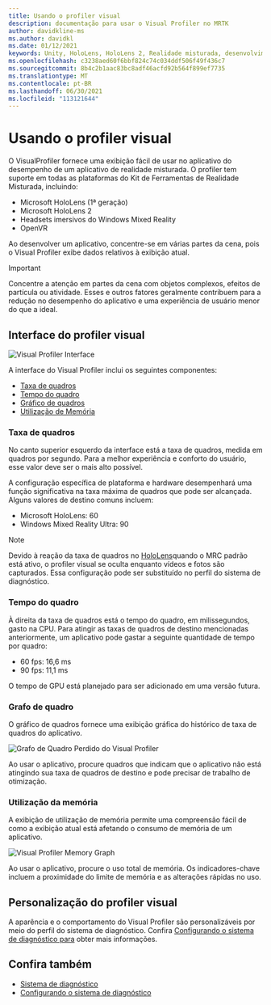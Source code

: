 ```yaml
---
title: Usando o profiler visual
description: documentação para usar o Visual Profiler no MRTK
author: davidkline-ms
ms.author: davidkl
ms.date: 01/12/2021
keywords: Unity, HoloLens, HoloLens 2, Realidade misturada, desenvolvimento, MRTK,
ms.openlocfilehash: c3238aed60f6bbf824c74c034ddf506f49f436c7
ms.sourcegitcommit: 8b4c2b1aac83bc8adf46acfd92b564f899ef7735
ms.translationtype: MT
ms.contentlocale: pt-BR
ms.lasthandoff: 06/30/2021
ms.locfileid: "113121644"
---
```

# <a name="using-the-visual-profiler"></a>Usando o profiler visual

O VisualProfiler fornece uma exibição fácil de usar no aplicativo do desempenho de um aplicativo de realidade misturada. O profiler tem suporte em todas as plataformas do Kit de Ferramentas de Realidade Misturada, incluindo:

- Microsoft HoloLens (1ª geração)
- Microsoft HoloLens 2
- Headsets imersivos do Windows Mixed Reality
- OpenVR

Ao desenvolver um aplicativo, concentre-se em várias partes da cena, pois o Visual Profiler exibe dados relativos à exibição atual.

> [!IMPORTANT]
> Concentre a atenção em partes da cena com objetos complexos, efeitos de partícula ou atividade. Esses e outros fatores geralmente contribuem para a redução no desempenho do aplicativo e uma experiência de usuário menor do que a ideal.

## <a name="visual-profiler-interface"></a>Interface do profiler visual

![Visual Profiler Interface](../images/diagnostics/VisualProfiler.png)

A interface do Visual Profiler inclui os seguintes componentes:

- [Taxa de quadros](#frame-rate)
- [Tempo do quadro](#frame-time)
- [Gráfico de quadros](#frame-graph)
- [Utilização de Memória](#memory-utilization)

### <a name="frame-rate"></a>Taxa de quadros

No canto superior esquerdo da interface está a taxa de quadros, medida em quadros por segundo. Para a melhor experiência e conforto do usuário, esse valor deve ser o mais alto possível.

A configuração específica de plataforma e hardware desempenhará uma função significativa na taxa máxima de quadros que pode ser alcançada. Alguns valores de destino comuns incluem:

- Microsoft HoloLens: 60
- Windows Mixed Reality Ultra: 90

> [!NOTE]
> Devido à reação da taxa de quadros no [HoloLens](/windows/mixed-reality/mixed-reality-capture-for-developers#what-to-expect-when-mrc-is-enabled-on-hololens)quando o MRC padrão está ativo, o profiler visual se oculta enquanto vídeos e fotos são capturados. Essa configuração pode ser substituído no perfil do sistema de diagnóstico.

### <a name="frame-time"></a>Tempo do quadro

À direita da taxa de quadros está o tempo do quadro, em milissegundos, gasto na CPU. Para atingir as taxas de quadros de destino mencionadas anteriormente, um aplicativo pode gastar a seguinte quantidade de tempo por quadro:

- 60 fps: 16,6 ms
- 90 fps: 11,1 ms

O tempo de GPU está planejado para ser adicionado em uma versão futura.

### <a name="frame-graph"></a>Grafo de quadro

O gráfico de quadros fornece uma exibição gráfica do histórico de taxa de quadros do aplicativo.

![Grafo de Quadro Perdido do Visual Profiler](../images/diagnostics/VisualProfilerMissedFrames.png)

Ao usar o aplicativo, procure quadros que indicam que o aplicativo não está atingindo sua taxa de quadros de destino e pode precisar de trabalho de otimização.

### <a name="memory-utilization"></a>Utilização da memória

A exibição de utilização de memória permite uma compreensão fácil de como a exibição atual está afetando o consumo de memória de um aplicativo.

![Visual Profiler Memory Graph](../images/diagnostics/VisualProfilerMemory.png)

Ao usar o aplicativo, procure o uso total de memória. Os indicadores-chave incluem a proximidade do limite de memória e as alterações rápidas no uso.

## <a name="customizing-the-visual-profiler"></a>Personalização do profiler visual

A aparência e o comportamento do Visual Profiler são personalizáveis por meio do perfil do sistema de diagnóstico. Confira [Configurando o sistema de diagnóstico para](configuring-diagnostics.md) obter mais informações.

## <a name="see-also"></a>Confira também

- [Sistema de diagnóstico](diagnostics-system-getting-started.md)
- [Configurando o sistema de diagnóstico](configuring-diagnostics.md)